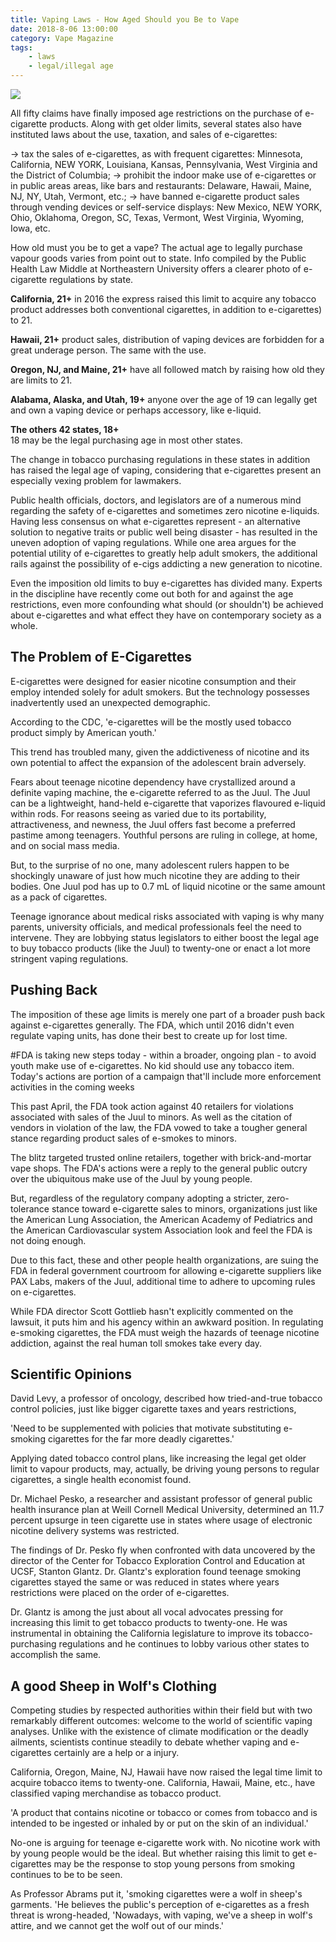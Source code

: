 ```yaml
---
title: Vaping Laws - How Aged Should you Be to Vape
date: 2018-8-06 13:00:00
category: Vape Magazine
tags:
	- laws
	- legal/illegal age
---
```


![](/images/5.jpg)

All fifty claims have finally imposed age restrictions on the purchase of e-cigarette products. Along with get older limits, several states also have instituted laws about the use, taxation, and sales of e-cigarettes:

-> tax the sales of e-cigarettes, as with frequent cigarettes: Minnesota, California, NEW YORK, Louisiana, Kansas, Pennsylvania, West Virginia and the District of Columbia;
-> prohibit the indoor make use of e-cigarettes or in public areas areas, like bars and restaurants: Delaware, Hawaii, Maine, NJ, NY, Utah, Vermont, etc.;
-> have banned e-cigarette product sales through vending devices or self-service displays: New Mexico, NEW YORK, Ohio, Oklahoma, Oregon, SC, Texas, Vermont, West Virginia, Wyoming, Iowa, etc.

<!-- more -->

How old must you be to get a vape? The actual age to legally purchase vapour goods varies from point out to state. Info compiled by the Public Health Law Middle at Northeastern University offers a clearer photo of e-cigarette regulations by state.

__California, 21+__
in 2016 the express raised this limit to acquire any tobacco product addresses both conventional cigarettes, in addition to e-cigarettes) to 21.

__Hawaii, 21+__
product sales, distribution of vaping devices are forbidden for a great underage person. The same with the use.

__Oregon, NJ, and Maine, 21+__
have all followed match by raising how old they are limits to 21.

__Alabama, Alaska, and Utah, 19+__
anyone over the age of 19 can legally get and own a vaping device or perhaps accessory, like e-liquid.

__The others 42 states, 18+__	
18 may be the legal purchasing age in most other states.

The change in tobacco purchasing regulations in these states in addition has raised the legal age of vaping, considering that e-cigarettes present an especially vexing problem for lawmakers.

Public health officials, doctors, and legislators are of a numerous mind regarding the safety of e-cigarettes and sometimes zero nicotine e-liquids. Having less consensus on what e-cigarettes represent - an alternative solution to negative traits or public well being disaster - has resulted in the uneven adoption of vaping regulations. While one area argues for the potential utility of e-cigarettes to greatly help adult smokers, the additional rails against the possibility of e-cigs addicting a new generation to nicotine.

Even the imposition old limits to buy e-cigarettes has divided many. Experts in the discipline have recently come out both for and against the age restrictions, even more confounding what should (or shouldn't) be achieved about e-cigarettes and what effect they have on contemporary society as a whole.

## The Problem of E-Cigarettes

E-cigarettes were designed for easier nicotine consumption and their employ intended solely for adult smokers. But the technology possesses inadvertently used an unexpected demographic.

According to the CDC, 'e-cigarettes will be the mostly used tobacco product simply by American youth.'

This trend has troubled many, given the addictiveness of nicotine and its own potential to affect the expansion of the adolescent brain adversely.

Fears about teenage nicotine dependency have crystallized around a definite vaping machine, the e-cigarette referred to as the Juul. The Juul can be a lightweight, hand-held e-cigarette that vaporizes flavoured e-liquid within rods. For reasons seeing as varied due to its portability, attractiveness, and newness, the Juul offers fast become a preferred pastime among teenagers. Youthful persons are ruling in college, at home, and on social mass media.

But, to the surprise of no one, many adolescent rulers happen to be shockingly unaware of just how much nicotine they are adding to their bodies. One Juul pod has up to 0.7 mL of liquid nicotine or the same amount as a pack of cigarettes.

Teenage ignorance about medical risks associated with vaping is why many parents, university officials, and medical professionals feel the need to intervene. They are lobbying status legislators to either boost the legal age to buy tobacco products (like the Juul) to twenty-one or enact a lot more stringent vaping regulations.

## Pushing Back

The imposition of these age limits is merely one part of a broader push back against e-cigarettes generally. The FDA, which until 2016 didn't even regulate vaping units, has done their best to create up for lost time.

#FDA is taking new steps today - within a broader, ongoing plan - to avoid youth make use of e-cigarettes. No kid should use any tobacco item. Today's actions are portion of a campaign that'll include more enforcement activities in the coming weeks

This past April, the FDA took action against 40 retailers for violations associated with sales of the Juul to minors. As well as the citation of vendors in violation of the law, the FDA vowed to take a tougher general stance regarding product sales of e-smokes to minors.

The blitz targeted trusted online retailers, together with brick-and-mortar vape shops. The FDA's actions were a reply to the general public outcry over the ubiquitous make use of the Juul by young people.

But, regardless of the regulatory company adopting a stricter, zero-tolerance stance toward e-cigarette sales to minors, organizations just like the American Lung Association, the American Academy of Pediatrics and the American Cardiovascular system Association look and feel the FDA is not doing enough.

Due to this fact, these and other people health organizations, are suing the FDA in federal government courtroom for allowing e-cigarette suppliers like PAX Labs, makers of the Juul, additional time to adhere to upcoming rules on e-cigarettes.

While FDA director Scott Gottlieb hasn't explicitly commented on the lawsuit, it puts him and his agency within an awkward position. In regulating e-smoking cigarettes, the FDA must weigh the hazards of teenage nicotine addiction, against the real human toll smokes take every day.

## Scientific Opinions

David Levy, a professor of oncology, described how tried-and-true tobacco control policies, just like bigger cigarette taxes and years restrictions,

'Need to be supplemented with policies that motivate substituting e-smoking cigarettes for the far more deadly cigarettes.'

Applying dated tobacco control plans, like increasing the legal get older limit to vapour products, may, actually, be driving young persons to regular cigarettes, a single health economist found.

Dr. Michael Pesko, a researcher and assistant professor of general public health insurance plan at Weill Cornell Medical University, determined an 11.7 percent upsurge in teen cigarette use in states where usage of electronic nicotine delivery systems was restricted.

The findings of Dr. Pesko fly when confronted with data uncovered by the director of the Center for Tobacco Exploration Control and Education at UCSF, Stanton Glantz. Dr. Glantz's exploration found teenage smoking cigarettes stayed the same or was reduced in states where years restrictions were placed on the order of e-cigarettes.

Dr. Glantz is among the just about all vocal advocates pressing for increasing this limit to get tobacco products to twenty-one. He was instrumental in obtaining the California legislature to improve its tobacco-purchasing regulations and he continues to lobby various other states to accomplish the same.

## A good Sheep in Wolf's Clothing

Competing studies by respected authorities within their field but with two remarkably different outcomes: welcome to the world of scientific vaping analyses. Unlike with the existence of climate modification or the deadly ailments, scientists continue steadily to debate whether vaping and e-cigarettes certainly are a help or a injury.

California, Oregon, Maine, NJ, Hawaii have now raised the legal time limit to acquire tobacco items to twenty-one. California, Hawaii, Maine, etc., have classified vaping merchandise as tobacco product.

'A product that contains nicotine or tobacco or comes from tobacco and is intended to be ingested or inhaled by or put on the skin of an individual.'

No-one is arguing for teenage e-cigarette work with. No nicotine work with by young people would be the ideal. But whether raising this limit to get e-cigarettes may be the response to stop young persons from smoking continues to be to be seen.

As Professor Abrams put it, 'smoking cigarettes were a wolf in sheep's garments. 'He believes the public's perception of e-cigarettes as a fresh threat is wrong-headed, 'Nowadays, with vaping, we've a sheep in wolf's attire, and we cannot get the wolf out of our minds.'